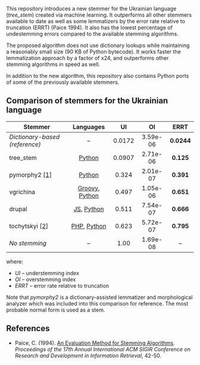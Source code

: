 This repository introduces a new stemmer for the Ukrainian language (*tree_stem*) created via machine learning. It outperforms all other stemmers available to date as well as some lemmatizers by the error rate relative to truncation (ERRT) (Paice 1994). It also has the lowest percentage of undestemming errors compared to the available stemming algorithms.

The proposed algorithm does not use dictionary lookups while maintaining a reasonably small size (90 KB of Python bytecode). It works faster the lemmatization approach by a factor of x24, and outperforms other stemming algorithms in speed as well.

In addition to the new algorithm, this repository also contains Python ports of some of the previously available stemmers.

Comparison of stemmers for the Ukrainian language
--

| Stemmer | Languages | UI | OI | ERRT |
| --- | :---: | :---: | :---: | :---: |
| *Dictionary-based (reference)* | – | 0.0172 | 3.59e-06 | **0.0244** |
| tree\_stem | [Python](https://github.com/amakukha/stemmers_ukrainian/blob/master/src/tree_stem.py) | 0.0907 | 2.71e-06 | **0.125** |
| pymorphy2 [\[1\]](https://link.springer.com/chapter/10.1007%2F978-3-319-26123-2_31) | [Python](https://github.com/kmike/pymorphy2) | 0.324 | 2.01e-07 | **0.391** |
| vgrichina | [Groovy](https://github.com/vgrichina/ukrainian-stemmer), [Python](https://github.com/amakukha/stemmers_ukrainian/blob/master/src/vgrichina_stem.py) | 0.497 | 1.05e-06 | **0.651** |
| drupal | [JS](https://github.com/titarenko/ukrstemmer), [Python](https://github.com/Desklop/Uk_Stemmer) | 0.511 | 7.54e-07 | **0.666** |
| tochytskyi [\[2\]](http://ekmair.ukma.edu.ua/bitstream/handle/123456789/12541/Hlybovets_Tochytskyi_Alhorytm_tokenizatsii.pdf?sequence=1&isAllowed=y) | [PHP](https://github.com/tochytskyi/ukrstemmer), [Python](https://github.com/amakukha/stemmers_ukrainian/blob/master/src/tochytskyi_stem.py) | 0.623 | 5.72e-07 | **0.795** |
| *No stemming* | – | 1.00 | 1.69e-08 | – |

where:

 - *UI* – understemming index
 - *OI* – overstemming index
 - *ERRT* – error rate relative to truncation

Note that *pymorphy2* is a dictionary-assisted lemmatizer and morphological analyzer which was included into this comparison for reference. The most probable normal form is used as a stem.

References
--

 - Paice, C. (1994). [An Evaluation Method for Stemming Algorithms](http://citeseerx.ist.psu.edu/viewdoc/download?doi=10.1.1.89.9560&rep=rep1&type=pdf). *Proceedings of the 17th Annual International ACM SIGIR Conference on Research and Development in Information Retrieval*, 42-50.

